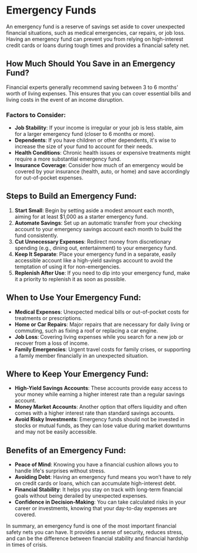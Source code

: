 # Emergency Funds

An emergency fund is a reserve of savings set aside to cover unexpected financial situations, such as medical emergencies, car repairs, or job loss. Having an emergency fund can prevent you from relying on high-interest credit cards or loans during tough times and provides a financial safety net.

## How Much Should You Save in an Emergency Fund?
Financial experts generally recommend saving between 3 to 6 months' worth of living expenses. This ensures that you can cover essential bills and living costs in the event of an income disruption.

### Factors to Consider:
- **Job Stability**: If your income is irregular or your job is less stable, aim for a larger emergency fund (closer to 6 months or more).
- **Dependents**: If you have children or other dependents, it's wise to increase the size of your fund to account for their needs.
- **Health Conditions**: Chronic health issues or expensive treatments might require a more substantial emergency fund.
- **Insurance Coverage**: Consider how much of an emergency would be covered by your insurance (health, auto, or home) and save accordingly for out-of-pocket expenses.

## Steps to Build an Emergency Fund:
1. **Start Small**: Begin by setting aside a modest amount each month, aiming for at least $1,000 as a starter emergency fund.
2. **Automate Savings**: Set up an automatic transfer from your checking account to your emergency savings account each month to build the fund consistently.
3. **Cut Unnecessary Expenses**: Redirect money from discretionary spending (e.g., dining out, entertainment) to your emergency fund.
4. **Keep It Separate**: Place your emergency fund in a separate, easily accessible account like a high-yield savings account to avoid the temptation of using it for non-emergencies.
5. **Replenish After Use**: If you need to dip into your emergency fund, make it a priority to replenish it as soon as possible.

## When to Use Your Emergency Fund:
- **Medical Expenses**: Unexpected medical bills or out-of-pocket costs for treatments or prescriptions.
- **Home or Car Repairs**: Major repairs that are necessary for daily living or commuting, such as fixing a roof or replacing a car engine.
- **Job Loss**: Covering living expenses while you search for a new job or recover from a loss of income.
- **Family Emergencies**: Urgent travel costs for family crises, or supporting a family member financially in an unexpected situation.

## Where to Keep Your Emergency Fund:
- **High-Yield Savings Accounts**: These accounts provide easy access to your money while earning a higher interest rate than a regular savings account.
- **Money Market Accounts**: Another option that offers liquidity and often comes with a higher interest rate than standard savings accounts.
- **Avoid Risky Investments**: Emergency funds should not be invested in stocks or mutual funds, as they can lose value during market downturns and may not be easily accessible.

## Benefits of an Emergency Fund:
- **Peace of Mind**: Knowing you have a financial cushion allows you to handle life's surprises without stress.
- **Avoiding Debt**: Having an emergency fund means you won’t have to rely on credit cards or loans, which can accumulate high-interest debt.
- **Financial Stability**: It helps you stay on track with long-term financial goals without being derailed by unexpected expenses.
- **Confidence in Decision-Making**: You can take calculated risks in your career or investments, knowing that your day-to-day expenses are covered.

In summary, an emergency fund is one of the most important financial safety nets you can have. It provides a sense of security, reduces stress, and can be the difference between financial stability and financial hardship in times of crisis.